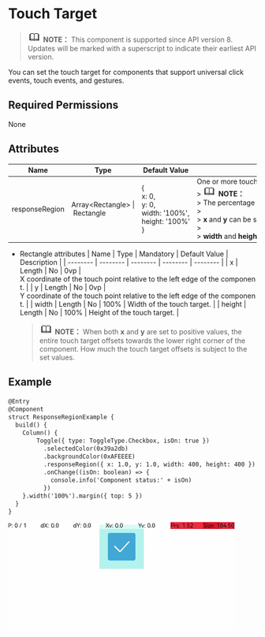 # Touch Target


> ![icon-note.gif](public_sys-resources/icon-note.gif) **NOTE：**
> This component is supported since API version 8. Updates will be marked with a superscript to indicate their earliest API version.


You can set the touch target for components that support universal click events, touch events, and gestures.


## Required Permissions

None


## Attributes


  | Name | Type | Default&nbsp;Value | Description | 
| -------- | -------- | -------- | -------- |
| responseRegion | Array&lt;Rectangle&gt;&nbsp;\|&nbsp;Rectangle | {<br/>x:&nbsp;0,<br/>y:&nbsp;0,<br/>width:&nbsp;'100%',<br/>height:&nbsp;'100%'<br/>} | One&nbsp;or&nbsp;more&nbsp;touch&nbsp;targets,&nbsp;including&nbsp;their&nbsp;location&nbsp;and&nbsp;size.<br/>>&nbsp;![icon-note.gif](public_sys-resources/icon-note.gif)&nbsp;**NOTE：**<br/>>&nbsp;The&nbsp;percentage&nbsp;is&nbsp;measured&nbsp;relative&nbsp;to&nbsp;the&nbsp;component&nbsp;itself.<br/>>&nbsp;<br/>>&nbsp;**x**&nbsp;and&nbsp;**y**&nbsp;can&nbsp;be&nbsp;set&nbsp;to&nbsp;a&nbsp;positive&nbsp;or&nbsp;negative&nbsp;percentage&nbsp;value.&nbsp;For&nbsp;example,&nbsp;when&nbsp;**x**&nbsp;is&nbsp;set&nbsp;to&nbsp;**'100%'**,&nbsp;the&nbsp;touch&nbsp;target&nbsp;is&nbsp;offset&nbsp;from&nbsp;the&nbsp;right&nbsp;edge&nbsp;of&nbsp;the&nbsp;component&nbsp;by&nbsp;the&nbsp;component's&nbsp;width.&nbsp;When&nbsp;**x**&nbsp;is&nbsp;set&nbsp;to&nbsp;**'-100%'**,&nbsp;the&nbsp;touch&nbsp;target&nbsp;is&nbsp;offset&nbsp;from&nbsp;the&nbsp;left&nbsp;edge&nbsp;of&nbsp;the&nbsp;component&nbsp;by&nbsp;the&nbsp;component's&nbsp;width.&nbsp;When&nbsp;**y**&nbsp;is&nbsp;set&nbsp;to&nbsp;**'100%'**,&nbsp;the&nbsp;touch&nbsp;target&nbsp;is&nbsp;offset&nbsp;from&nbsp;the&nbsp;bottom&nbsp;edge&nbsp;of&nbsp;the&nbsp;component&nbsp;by&nbsp;the&nbsp;component's&nbsp;height.&nbsp;When&nbsp;**y**&nbsp;is&nbsp;set&nbsp;to&nbsp;**'-100%'**,&nbsp;the&nbsp;touch&nbsp;target&nbsp;is&nbsp;offset&nbsp;from&nbsp;the&nbsp;top&nbsp;edge&nbsp;of&nbsp;the&nbsp;component&nbsp;by&nbsp;the&nbsp;component's&nbsp;height.<br/>>&nbsp;<br/>>&nbsp;**width**&nbsp;and&nbsp;**height**&nbsp;can&nbsp;only&nbsp;be&nbsp;set&nbsp;to&nbsp;positive&nbsp;percentage&nbsp;values.&nbsp;When&nbsp;**width**&nbsp;is&nbsp;set&nbsp;to&nbsp;**'100%'**,&nbsp;the&nbsp;width&nbsp;of&nbsp;the&nbsp;touch&nbsp;target&nbsp;is&nbsp;equal&nbsp;to&nbsp;that&nbsp;of&nbsp;the&nbsp;component;&nbsp;when&nbsp;**height**&nbsp;is&nbsp;set&nbsp;to&nbsp;**'100%'**,&nbsp;the&nbsp;height&nbsp;of&nbsp;the&nbsp;touch&nbsp;target&nbsp;is&nbsp;equal&nbsp;to&nbsp;that&nbsp;of&nbsp;the&nbsp;component. | 


- Rectangle attributes
    | Name | Type | Mandatory | Default&nbsp;Value | Description | 
  | -------- | -------- | -------- | -------- | -------- |
  | x | Length | No | 0vp | X&nbsp;coordinate&nbsp;of&nbsp;the&nbsp;touch&nbsp;point&nbsp;relative&nbsp;to&nbsp;the&nbsp;left&nbsp;edge&nbsp;of&nbsp;the&nbsp;component. | 
  | y | Length | No | 0vp | Y&nbsp;coordinate&nbsp;of&nbsp;the&nbsp;touch&nbsp;point&nbsp;relative&nbsp;to&nbsp;the&nbsp;left&nbsp;edge&nbsp;of&nbsp;the&nbsp;component. | 
  | width | Length | No | 100% | Width&nbsp;of&nbsp;the&nbsp;touch&nbsp;target. | 
  | height | Length | No | 100% | Height&nbsp;of&nbsp;the&nbsp;touch&nbsp;target. | 

  > ![icon-note.gif](public_sys-resources/icon-note.gif) **NOTE：**
  > When both **x** and **y** are set to positive values, the entire touch target offsets towards the lower right corner of the component. How much the touch target offsets is subject to the set values.


## Example

  
```
@Entry
@Component
struct ResponseRegionExample {
  build() {
    Column() {
        Toggle({ type: ToggleType.Checkbox, isOn: true })
          .selectedColor(0x39a2db)
          .backgroundColor(0xAFEEEE)
          .responseRegion({ x: 1.0, y: 1.0, width: 400, height: 400 })
          .onChange((isOn: boolean) => {
            console.info('Component status:' + isOn)
          })
    }.width('100%').margin({ top: 5 })
  }
}
```

![en-us_image_0000001212218468](figures/en-us_image_0000001212218468.gif)
